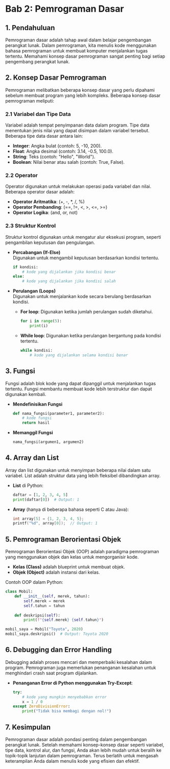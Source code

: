 # Bab 2: Pemrograman Dasar

## 1. Pendahuluan
Pemrograman dasar adalah tahap awal dalam belajar pengembangan perangkat lunak. Dalam pemrograman, kita menulis kode menggunakan bahasa pemrograman untuk membuat komputer menjalankan tugas tertentu. Memahami konsep dasar pemrograman sangat penting bagi setiap pengembang perangkat lunak.

## 2. Konsep Dasar Pemrograman
Pemrograman melibatkan beberapa konsep dasar yang perlu dipahami sebelum membuat program yang lebih kompleks. Beberapa konsep dasar pemrograman meliputi:

### 2.1 Variabel dan Tipe Data
Variabel adalah tempat penyimpanan data dalam program. Tipe data menentukan jenis nilai yang dapat disimpan dalam variabel tersebut. Beberapa tipe data dasar antara lain:
- **Integer**: Angka bulat (contoh: 5, -10, 200).
- **Float**: Angka desimal (contoh: 3.14, -0.5, 100.0).
- **String**: Teks (contoh: "Hello", "World").
- **Boolean**: Nilai benar atau salah (contoh: True, False).

### 2.2 Operator
Operator digunakan untuk melakukan operasi pada variabel dan nilai. Beberapa operator dasar adalah:
- **Operator Aritmatika**: (+, -, *, /, %)
- **Operator Pembanding**: (==, !=, <, >, <=, >=)
- **Operator Logika**: (and, or, not)

### 2.3 Struktur Kontrol
Struktur kontrol digunakan untuk mengatur alur eksekusi program, seperti pengambilan keputusan dan pengulangan.

- **Percabangan (If-Else)**  
  Digunakan untuk mengambil keputusan berdasarkan kondisi tertentu.
  ```python
  if kondisi:
      # kode yang dijalankan jika kondisi benar
  else:
      # kode yang dijalankan jika kondisi salah
  ```

- **Perulangan (Loops)**  
  Digunakan untuk menjalankan kode secara berulang berdasarkan kondisi.
  - **For loop**: Digunakan ketika jumlah perulangan sudah diketahui.
    ```python
    for i in range(5):
        print(i)
    ```
  - **While loop**: Digunakan ketika perulangan bergantung pada kondisi tertentu.
    ```python
    while kondisi:
        # kode yang dijalankan selama kondisi benar
    ```

## 3. Fungsi
Fungsi adalah blok kode yang dapat dipanggil untuk menjalankan tugas tertentu. Fungsi membantu membuat kode lebih terstruktur dan dapat digunakan kembali.

- **Mendefinisikan Fungsi**
  ```python
  def nama_fungsi(parameter1, parameter2):
      # kode fungsi
      return hasil
  ```

- **Memanggil Fungsi**
  ```python
  nama_fungsi(argumen1, argumen2)
  ```

## 4. Array dan List
Array dan list digunakan untuk menyimpan beberapa nilai dalam satu variabel. List adalah struktur data yang lebih fleksibel dibandingkan array.

- **List** di Python:
  ```python
  daftar = [1, 2, 3, 4, 5]
  print(daftar[0])  # Output: 1
  ```

- **Array** (hanya di beberapa bahasa seperti C atau Java):
  ```c
  int array[5] = {1, 2, 3, 4, 5};
  printf("%d", array[0]);  // Output: 1
  ```

## 5. Pemrograman Berorientasi Objek
Pemrograman Berorientasi Objek (OOP) adalah paradigma pemrograman yang menggunakan objek dan kelas untuk mengorganisir kode.

- **Kelas (Class)** adalah blueprint untuk membuat objek.
- **Objek (Object)** adalah instansi dari kelas.

Contoh OOP dalam Python:
```python
class Mobil:
    def __init__(self, merek, tahun):
        self.merek = merek
        self.tahun = tahun
    
    def deskripsi(self):
        print(f"{self.merek} {self.tahun}")

mobil_saya = Mobil("Toyota", 2020)
mobil_saya.deskripsi()  # Output: Toyota 2020
```

## 6. Debugging dan Error Handling
Debugging adalah proses mencari dan memperbaiki kesalahan dalam program. Pemrograman juga memerlukan penanganan kesalahan untuk menghindari crash saat program dijalankan.

- **Penanganan Error di Python menggunakan Try-Except**:
  ```python
  try:
      # kode yang mungkin menyebabkan error
      x = 1 / 0
  except ZeroDivisionError:
      print("Tidak bisa membagi dengan nol!")
  ```

## 7. Kesimpulan
Pemrograman dasar adalah pondasi penting dalam pengembangan perangkat lunak. Setelah memahami konsep-konsep dasar seperti variabel, tipe data, kontrol alur, dan fungsi, Anda akan lebih mudah untuk beralih ke topik-topik lanjutan dalam pemrograman. Terus berlatih untuk mengasah keterampilan Anda dalam menulis kode yang efisien dan efektif.